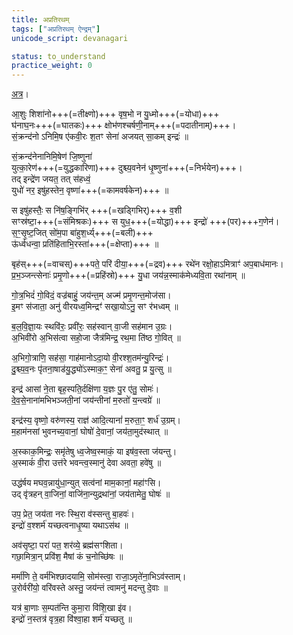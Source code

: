 ```yaml
---
title: अप्रतिरथम्
tags: ["अप्रतिरथम् ऐन्द्रम्"]
unicode_script: devanagari

status: to_understand
practice_weight: 0
---
```

[अत्र](https://archive.org/stream/Anandashram_Samskrita_Granthavali_Anandashram_Sanskrit_Series/ASS_042_Krishna_Yajurvediya_Taittiriya_Samhita_Part_6_-_Kasinath_Sastri_Agase_1949#page/n443/mode/2up)।

आ॒शुः शिशा॑नो+++(=तीक्ष्णो)+++ वृष॒भो न यु॒ध्मो+++(=योधा)+++  
घ॑नाघ॒नः+++(=घातकः)+++ क्षोभ॑णश्चर्षणी॒नाम्+++(=पदातीनाम्)+++।  
सं॒क्रन्द॑नो ऽनिमि॒ष ए॑कवी॒रः श॒तꣳ सेना॑ अजयत् सा॒कम् इन्द्रः॑ ॥

सं॒क्रन्द॑नेनानिमि॒षेण॑ जि॒ष्णुना॑  
युत्का॒रेण॑+++(=युद्धकारिणा)+++ दुश्च्य॒वनेन॑ धृ॒ष्णुना॑+++(=निर्भयेन)+++।  
तद् इन्द्रे॑ण जयत॒ तत् स॑हध्वं॒  
युधो॑ नर॒ इषु॑हस्तेन॒ वृष्णा॑+++(=कामवर्षकेन)+++ ॥

स इषु॑हस्तैः॒ स नि॑ष॒ङ्गिभि॑र् +++(=खड्गिभिर्)+++ व॒शी  
सꣳस्र॑ष्टा॒+++(=संमिश्रकः)+++ स युध॒+++(=योद्धा)+++ इन्द्रो॑ +++(पर)+++ग॒णेन॑।  
स॒ꣳ॒सृ॒ष्ट॒जित् सो॑म॒पा बा॑हुश॒र्ध्य्+++(=बली)+++  
ऊ॑र्ध्वधन्वा॒ प्रति॑हिताभि॒रस्ता॑+++(=क्षेप्ता)+++ ॥

बृह॑स्+++(=वाचस्)+++पते॒ परि॑ दीया॒+++(=द्रव)+++ रथे॑न रक्षो॒हाऽमित्राꣳ॑ अप॒बाध॑मानः।  
प्र॒भ॒ञ्जन्त्सेनाः॑ प्रमृ॒णो+++(=प्रहिंस्रो)+++ यु॒धा जय॑न्न॒स्माक॑मेध्यवि॒ता रथा॑नाम् ॥

गो॒त्र॒भिदं॑ गो॒विदं॒ वज्र॑बाहुं॒ जय॑न्त॒म् अज्म॑ प्रमृ॒णन्त॒मोज॑सा।  
इ॒मꣳ स॑जाता॒ अनु॑ वीरयध्व॒मिन्द्रꣳ॑ सखा॒योऽनु॒ सꣳ र॑भध्वम् ॥

ब॒ल॒वि॒ज्ञा॒यः स्थवि॑रः॒ प्रवी॑रः॒ सह॑स्वान् वा॒जी सह॑मान उ॒ग्रः।  
अ॒भिवी॑रो अ॒भिस॑त्वा सहो॒जा जैत्र॑मिन्द्र॒ रथ॒मा ति॑ष्ठ गो॒वित् ॥

अ॒भिगो॒त्राणि॒ सह॑सा॒ गाह॑मानोऽदा॒यो वी॒रश्श॒तम॑न्यु॒रिन्द्रः॑।  
दु॒श्च्य॒व॒नः पृ॑तना॒षाड॑यु॒द्ध्यो॑ऽस्माक॒ꣳ॒ सेना॑ अवतु॒ प्र यु॒त्सु ॥

इन्द्र॑ आसां ने॒ता बृह॒स्पति॒र्दक्षि॑णा य॒ज्ञः पु॒र ए॑तु॒ सोमः॑।  
दे॒व॒से॒नाना॑मभिभञ्जती॒नां जय॑न्तीनां म॒रुतो॑ य॒न्त्वग्रे॑ ॥

इन्द्र॑स्य॒ वृष्णो॒ वरु॑णस्य॒ राज्ञ॑ आदि॒त्यानां॑ म॒रुता॒ꣳ॒ शर्ध॑ उ॒ग्रम्।  
म॒हाम॑नसां भुवनच्य॒वानां॒ घोषो॑ दे॒वानां॒ जय॑ता॒मुद॑स्थात् ॥

अ॒स्काक॒मिन्द्रः॒ समृ॑तेषु ध्व॒जेष्व॒स्माकं॒ या इष॑व॒स्ता ज॑यन्तु।  
अ॒स्माकं॑ वी॒रा उत्त॑रे भवन्त्व॒स्मानु॑ देवा अवता॒ हवे॑षु ॥

उद्ध॑र्षय मघव॒न्नायु॑धा॒न्युत् सत्व॑नां माम॒कानां॒ महा॑ꣳसि।  
उद् वृ॑त्रहन् वा॒जिनां॒ वाजि॑ना॒न्युद्रथा॑नां॒ जय॑तामेतु॒ घोषः॑ ॥

उप॒ प्रेत॒ जय॑ता नरः स्थि॒रा व॑स्सन्तु बा॒हवः॑।  
इन्द्रो॑ व॒श्शर्म॑ यच्छत्वनाधृ॒ष्या यथाऽस॑थ ॥

अव॑सृष्टा॒ परा॑ पत॒ शर॑व्ये॒ ब्रह्म॑सꣳशिता।  
गछा॒मित्रा॒न् प्रवि॑श॒ मैषां कं च॒नोच्छि॑षः ॥

मर्मा॑णि ते॒ वर्म॑भिश्छादयामि॒ सोम॑स्त्वा॒ राजा॒ऽमृते॑ना॒भिऽव॑स्ताम्।  
उ॒रोर्वरी॑यो॒ वरि॑वस्ते अस्तु॒ जय॑न्तं त्वामनु॑ मदन्तु दे॒वाः ॥

यत्र॑ बा॒णाः स॒म्पत॑न्ति कुमा॒रा वि॑शि॒खा इ॑व।  
इन्द्रो॑ न॒स्तत्र॑ वृत्र॒हा वि॑श्वा॒हा शर्म॑ यच्छतु ॥
